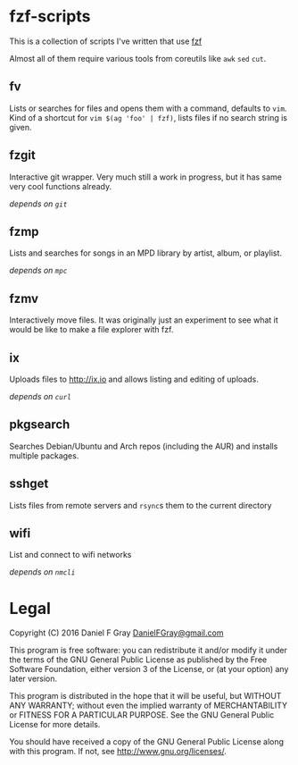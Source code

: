# fzf-scripts

This is a collection of scripts I've written that use [fzf](https://github.com/junegunn/fzf)

Almost all of them require various tools from coreutils like `awk` `sed` `cut`.

## fv

Lists or searches for files and opens them with a command, defaults to `vim`. Kind of a shortcut for `vim $(ag 'foo' | fzf)`, lists files if no search string is given.

## fzgit

Interactive git wrapper. Very much still a work in progress, but it has same very cool functions already.

*depends on `git`*

## fzmp

Lists and searches for songs in an MPD library by artist, album, or playlist.

*depends on `mpc`*

## fzmv

Interactively move files. It was originally just an experiment to see what it would be like to make a file explorer with fzf.

## ix

Uploads files to http://ix.io and allows listing and editing of uploads.

*depends on `curl`*

## pkgsearch

Searches Debian/Ubuntu and Arch repos (including the AUR) and installs multiple packages.

## sshget

Lists files from remote servers and `rsync`s them to the current directory

## wifi

List and connect to wifi networks

*depends on `nmcli`*

# Legal
Copyright (C) 2016 Daniel F Gray <DanielFGray@gmail.com>

This program is free software: you can redistribute it and/or modify
it under the terms of the GNU General Public License as published by
the Free Software Foundation, either version 3 of the License, or
(at your option) any later version.

This program is distributed in the hope that it will be useful,
but WITHOUT ANY WARRANTY; without even the implied warranty of
MERCHANTABILITY or FITNESS FOR A PARTICULAR PURPOSE.  See the
GNU General Public License for more details.

You should have received a copy of the GNU General Public License
along with this program.  If not, see <http://www.gnu.org/licenses/>.
